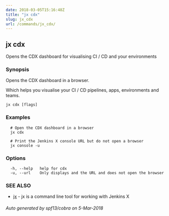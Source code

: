 ```yaml
---
date: 2018-03-05T15:16:48Z
title: "jx cdx"
slug: jx_cdx
url: /commands/jx_cdx/
---
```

## jx cdx

Opens the CDX dashboard for visualising CI / CD and your environments

### Synopsis

Opens the CDX dashboard in a browser. 

Which helps you visualise your CI / CD pipelines, apps, environments and teams.

```
jx cdx [flags]
```

### Examples

```
  # Open the CDX dashboard in a browser
  jx cdx
  
  # Print the Jenkins X console URL but do not open a browser
  jx console -u
```

### Options

```
  -h, --help   help for cdx
  -u, --url    Only displays and the URL and does not open the browser
```

### SEE ALSO

* [jx](/commands/jx/)	 - jx is a command line tool for working with Jenkins X

###### Auto generated by spf13/cobra on 5-Mar-2018
